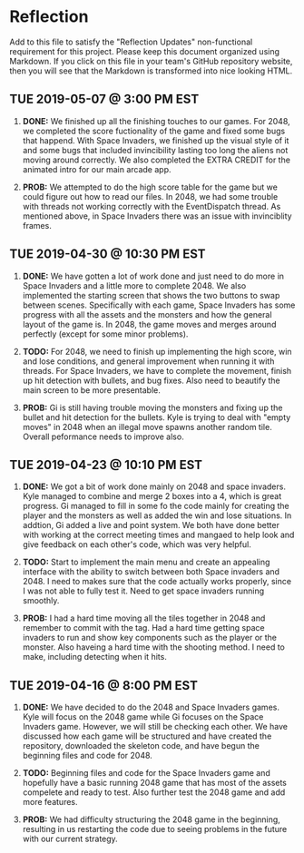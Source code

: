 # Reflection

Add to this file to satisfy the "Reflection Updates" non-functional requirement
for this project. Please keep this document organized using Markdown. If you
click on this file in your team's GitHub repository website, then you will see
that the Markdown is transformed into nice looking HTML.

## TUE 2019-05-07 @ 3:00 PM EST

 1. **DONE:** We finished up all the finishing touches to our games. For 2048, we completed the score
    fuctionality of the game and fixed some bugs that happend. With Space Invaders, we finished up the visual
    style of it and some bugs that included invincibility lasting too long the aliens not moving around correctly.
    We also completed the EXTRA CREDIT for the animated intro for our main arcade app.

 2. **PROB:** We attempted to do the high score table for the game but we could figure out how to read our
    files. In 2048, we had some trouble with threads not working correctly with the EventDispatch thread. As mentioned
    above, in Space Invaders there was an issue with invinciblity frames.

## TUE 2019-04-30 @ 10:30 PM EST

 1. **DONE:** We have gotten a lot of work done and just need to do more in Space Invaders
    and a little more to complete 2048. We also implemented the starting screen
    that shows the two buttons to swap between scenes. Specifically with each game,
    Space Invaders has some progress with all the assets and the monsters and how the general
    layout of the game is. In 2048, the game moves and merges around perfectly (except for some
    minor problems).

 2. **TODO:** For 2048, we need to finish up implementing the high score, win and lose
    conditions, and general improvement when running it with threads. For Space Invaders, we have
    to complete the movement, finish up hit detection with bullets, and bug fixes. Also need
    to beautify the main screen to be more presentable.

 3. **PROB:** Gi is still having trouble moving the monsters and fixing up the bullet and
    hit detection for the bullets. Kyle is trying to deal with "empty moves" in 2048 when an illegal
    move spawns another random tile. Overall peformance needs to improve also.

## TUE 2019-04-23 @ 10:10 PM EST

 1. **DONE:** We got a bit of work done mainly on 2048 and space invaders. Kyle managed to combine and merge
    2 boxes into a 4, which is great progress. Gi managed to fill in some fo the code mainly for
    creating the player and the monsters as well as added the win and lose situations. In addtion, Gi added
    a live and point system. We both have done better with working at the correct meeting times and mangaed
    to help look and give feedback on each other's code, which was very helpful.

 2. **TODO:** Start to implement the main menu and create an appealing interface with the ability to switch
    between both Space invaders and 2048. I need to makes sure that the code actually works properly, since
    I was not able to fully test it. Need to get space invaders running smoothly.
    
 3. **PROB:** I had  a hard time moving all the tiles together in 2048
    and remember to commit with the tag. Had a hard time getting space
    invaders to run and show key components such as the player or the monster.
    Also haveing a hard time with the shooting method.
    I need to make, including detecting when it hits.
    
## TUE 2019-04-16 @ 8:00 PM EST

1. **DONE:** We have decided to do the 2048 and Space Invaders games. Kyle will
   focus on the 2048 game while Gi focuses on the Space Invaders game. However, we
   will still be checking each other. We have discussed how each game will be
   structured and have created the repository, downloaded the skeleton code, and
   have begun the beginning files and code for 2048.

2. **TODO:** Beginning files and code for the Space Invaders game and hopefully
   have a basic running 2048 game that has most of the assets compelete and ready
   to test. Also further test the 2048 game and add more features.

3. **PROB:** We had difficulty structuring the 2048 game in the beginning, resulting
   in us restarting the code due to seeing problems in the future with our current strategy.
